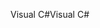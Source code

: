 <span data-ttu-id="ba5b4-101">Visual C#</span><span class="sxs-lookup"><span data-stu-id="ba5b4-101">Visual C#</span></span>